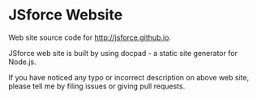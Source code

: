 # JSforce Website

Web site source code for http://jsforce.github.io.

JSforce web site is built by using docpad - a static site generator for Node.js.

If you have noticed any typo or incorrect description on above web site, please tell me by filing issues or giving pull requests.



